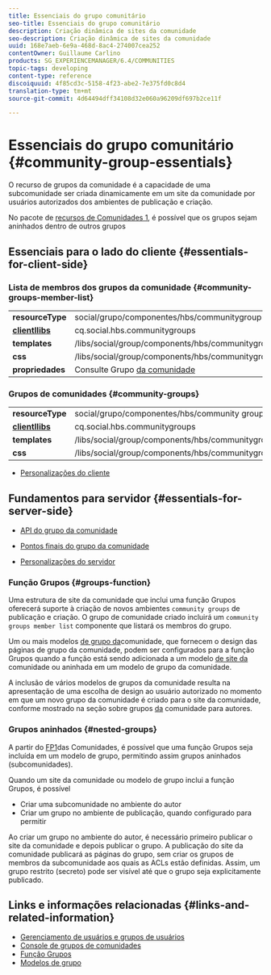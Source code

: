 ```yaml
---
title: Essenciais do grupo comunitário
seo-title: Essenciais do grupo comunitário
description: Criação dinâmica de sites da comunidade
seo-description: Criação dinâmica de sites da comunidade
uuid: 168e7aeb-6e9a-468d-8ac4-274007cea252
contentOwner: Guillaume Carlino
products: SG_EXPERIENCEMANAGER/6.4/COMMUNITIES
topic-tags: developing
content-type: reference
discoiquuid: 4f85cd3c-5158-4f23-abe2-7e375fd0c8d4
translation-type: tm+mt
source-git-commit: 4d64494dff34108d32e060a96209df697b2ce11f

---
```



# Essenciais do grupo comunitário {#community-group-essentials}

O recurso de grupos da comunidade é a capacidade de uma subcomunidade ser criada dinamicamente em um site da comunidade por usuários autorizados dos ambientes de publicação e criação.

No pacote de [recursos de Comunidades 1](deploy-communities.md#latestfeaturepack), é possível que os grupos sejam aninhados dentro de outros grupos

## Essenciais para o lado do cliente {#essentials-for-client-side}

### Lista de membros dos grupos da comunidade {#community-groups-member-list}

<table> 
 <tbody>
  <tr>
   <td> <strong>resourceType</strong></td> 
   <td>social/grupo/componentes/hbs/communitygroup memberlist</td> 
  </tr>
  <tr>
   <td> <a href="clientlibs.md"><strong>clientllibs</strong></a></td> 
   <td>cq.social.hbs.communitygroups</td> 
  </tr>
  <tr>
   <td> <strong>templates</strong></td> 
   <td> /libs/social/group/components/hbs/communitygroupmemberlist/communitygroupmemberlist.hbs<br /> </td> 
  </tr>
  <tr>
   <td> <strong>css</strong></td> 
   <td> /libs/social/group/components/hbs/communitygroupmemberlist/clientlibs/memberList.css</td> 
  </tr>
  <tr>
   <td><strong>propriedades</strong></td> 
   <td>Consulte Grupo <a href="creating-groups.md">da comunidade</a></td> 
  </tr>
 </tbody>
</table>

### Grupos de comunidades {#community-groups}

<table> 
 <tbody>
  <tr>
   <td> <strong>resourceType</strong></td> 
   <td>social/grupo/componentes/hbs/community groups</td> 
  </tr>
  <tr>
   <td> <a href="clientlibs.md"><strong>clientllibs</strong></a></td> 
   <td>cq.social.hbs.communitygroups</td> 
  </tr>
  <tr>
   <td> <strong>templates</strong></td> 
   <td> /libs/social/group/components/hbs/communitygroups/communitygroups.hbs<br /> </td> 
  </tr>
  <tr>
   <td> <strong>css</strong></td> 
   <td> /libs/social/group/components/hbs/communitygroupmemberlist/clientlibs/communitygroups.css</td> 
  </tr>
 </tbody>
</table>

* [Personalizações do cliente](client-customize.md)

## Fundamentos para servidor {#essentials-for-server-side}

* [API do grupo da comunidade](https://helpx.adobe.com/experience-manager/6-4/sites/developing/using/reference-materials/javadoc/com/adobe/cq/social/group/client/api/package-summary.html)

* [Pontos finais do grupo da comunidade](https://helpx.adobe.com/experience-manager/6-4/sites/developing/using/reference-materials/javadoc/com/adobe/cq/social/group/client/endpoints/package-summary.html)

* [Personalizações do servidor](server-customize.md)

### Função Grupos {#groups-function}

Uma estrutura de site da comunidade que inclui uma função [](functions.md#groups-function) Grupos oferecerá suporte à criação de novos ambientes `community groups` de publicação e criação. O grupo de comunidade criado incluirá um `community groups member list` componente que listará os membros do grupo.

Um ou mais modelos [de grupo da](tools-groups.md)comunidade, que fornecem o design das páginas de grupo da comunidade, podem ser configurados para a função Grupos quando a função está sendo adicionada a um modelo [de site da](sites.md) comunidade ou aninhada em um modelo de grupo da comunidade.

A inclusão de vários modelos de grupos da comunidade resulta na apresentação de uma escolha de design ao usuário autorizado no momento em que um novo grupo da comunidade é criado para o site da comunidade, conforme mostrado na seção sobre grupos [da](creating-groups.md) comunidade para autores.

### Grupos aninhados {#nested-groups}

A partir do [FP1](deploy-communities.md#latestfeaturepack)das Comunidades, é possível que uma função Grupos seja incluída em um modelo de grupo, permitindo assim grupos aninhados (subcomunidades).

Quando um site da comunidade ou modelo de grupo inclui a função Grupos, é possível

* Criar uma subcomunidade no ambiente do autor
* Criar um grupo no ambiente de publicação, quando configurado para permitir

Ao criar um grupo no ambiente do autor, é necessário primeiro publicar o site da comunidade e depois publicar o grupo. A publicação do site da comunidade publicará as páginas do grupo, sem criar os grupos de membros da subcomunidade aos quais as ACLs estão definidas. Assim, um grupo restrito (secreto) pode ser visível até que o grupo seja explicitamente publicado.

## Links e informações relacionadas {#links-and-related-information}

* [Gerenciamento de usuários e grupos de usuários](users.md)
* [Console de grupos de comunidades](groups.md)
* [Função Grupos](functions.md#groups-function)
* [Modelos de grupo](tools-groups.md)

